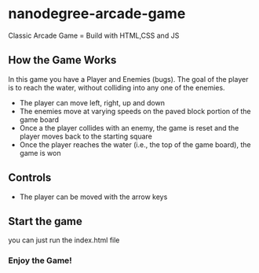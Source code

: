 # nanodegree-arcade-game
Classic Arcade Game = Build with HTML,CSS and JS

## How the Game Works
In this game you have a Player and Enemies (bugs). The goal of the player is to reach the water, without colliding into any one of the enemies.

- The player can move left, right, up and down
- The enemies move at varying speeds on the paved block portion of the game board
- Once a the player collides with an enemy, the game is reset and the player moves back to the starting square
- Once the player reaches the water (i.e., the top of the game board), the game is won

## Controls
- The player can be moved with the arrow keys

## Start the game
you can just run the index.html file

### Enjoy the Game!
